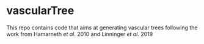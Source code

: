# vascularTree

This repo contains code that aims at generating vascular trees following the work from Hamarneth *et al*. 2010 and Linninger *et al*. 2019
